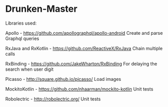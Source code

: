 # Drunken-Master

Libraries used:

Apollo - https://github.com/apollographql/apollo-android
Create and parse Graphql queries

RxJava and RxKotlin - https://github.com/ReactiveX/RxJava
Chain multiple calls

RxBinding - https://github.com/JakeWharton/RxBinding
For delaying the search when user digit

Picasso - http://square.github.io/picasso/
Load images

MockitoKotlin - https://github.com/nhaarman/mockito-kotlin
Unit tests

Robolectric - http://robolectric.org/
Unit tests
